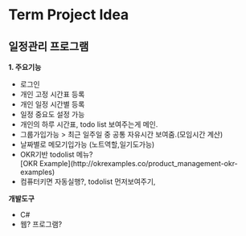 # Term Project Idea

## 일정관리 프로그램

<b>1. 주요기능</b>
<ul>
<li> 로그인 </li>
<li> 개인 고정 시간표 등록</li>
<li> 개인 일정 시간별 등록</li>
<li> 일정 중요도 설정 가능 </li>
<li> 개인의 하루 시간표, todo list 보여주는게 메인.</li>
<li> 그룹가입가능 > 최근 일주일 중 공통 자유시간 보여줌.(모임시간 계산) </li>
<li> 날짜별로 메모기입가능 (노트역할,일기도가능) </li>
<li> OKR기반 todolist 메뉴? <br>
[OKR Example](http://okrexamples.co/product_management-okr-examples)</li>
<li> 컴퓨터키면 자동실행?, todolist 먼저보여주기, </li>
</ul>

<b>개발도구</b>
<ul><li>C#</li>
<li>웹? 프로그램?</li></ul>